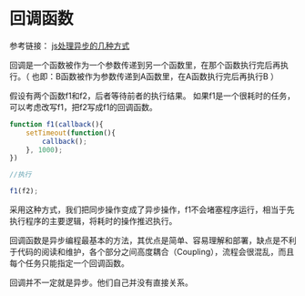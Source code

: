 # 回调函数

参考链接： [js处理异步的几种方式](https://www.cnblogs.com/zuobaiquan01/p/8477322.html)

回调是一个函数被作为一个参数传递到另一个函数里，在那个函数执行完后再执行。（ 也即：B函数被作为参数传递到A函数里，在A函数执行完后再执行B ）

假设有两个函数f1和f2，后者等待前者的执行结果。
如果f1是一个很耗时的任务，可以考虑改写f1，把f2写成f1的回调函数。

```js
function f1(callback(){
    setTimeout(function(){
        callback();
    }, 1000);
})

//执行

f1(f2);
```

采用这种方式，我们把同步操作变成了异步操作，f1不会堵塞程序运行，相当于先执行程序的主要逻辑，将耗时的操作推迟执行。

回调函数是异步编程最基本的方法，其优点是简单、容易理解和部署，缺点是不利于代码的阅读和维护，各个部分之间高度耦合（Coupling），流程会很混乱，而且每个任务只能指定一个回调函数。

回调并不一定就是异步。他们自己并没有直接关系。
